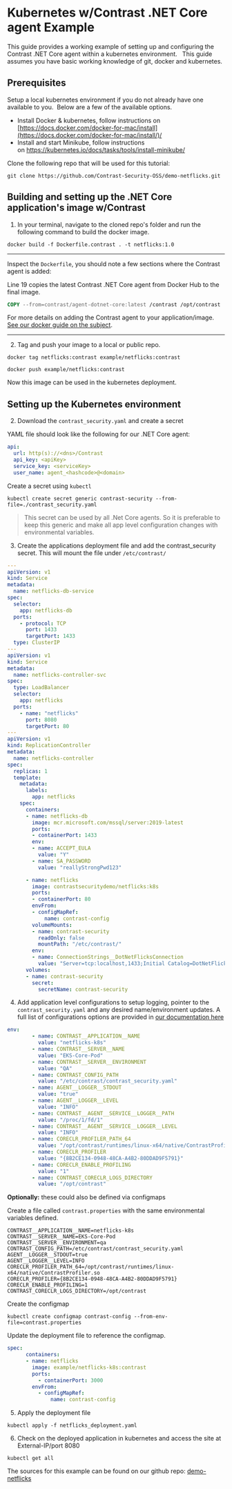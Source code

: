 # Kubernetes w/Contrast .NET Core agent Example

This guide provides a working example of setting up and configuring the Contrast .NET Core agent within a kubernetes environment.   This guide assumes you have basic working knowledge of git, docker and kubernetes.

## Prerequisites

Setup a local kubernetes environment if you do not already have one available to you.  Below are a few of the available options.

- Install Docker & kubernetes, follow instructions on [https://docs.docker.com/docker-for-mac/install](https://docs.docker.com/docker-for-mac/install/)/
- Install and start Minikube, follow instructions on https://kubernetes.io/docs/tasks/tools/install-minikube/

Clone the following repo that will be used for this tutorial:

```shell
git clone https://github.com/Contrast-Security-OSS/demo-netflicks.git
```

## Building and setting up the .NET Core application's image w/Contrast

1.  In your terminal, navigate to the cloned repo's folder and run the following command to build the docker image.

```shell
docker build -f Dockerfile.contrast . -t netflicks:1.0
```

* * *

Inspect the `Dockerfile`, you should note a few sections where the Contrast agent is added:

Line 19 copies the latest Contrast .NET Core agent from Docker Hub to the final image.

```dockerfile
COPY --from=contrast/agent-dotnet-core:latest /contrast /opt/contrast
```

For more details on adding the Contrast agent to your application/image. [See our docker guide on the subject](https://support.contrastsecurity.com/hc/en-us/articles/360052815632--NET-Core-agent-with-Docker).

* * *

2.  Tag and push your image to a local or public repo.

```shell
docker tag netflicks:contrast example/netflicks:contrast
```
```shell
docker push example/netflicks:contrast
```

Now this image can be used in the kubernetes deployment.

## Setting up the Kubernetes environment

2.  Download the `contrast_security.yaml` and create a secret

YAML file should look like the following for our .NET Core agent:

```yaml
api: 
  url: http(s)://<dns>/Contrast
  api_key: <apiKey>
  service_key: <serviceKey>
  user_name: agent_<hashcode>@<domain>
```

Create a secret using `kubectl`

```shell
kubectl create secret generic contrast-security --from-file=./contrast_security.yaml
```

> This secret can be used by all .Net Core agents. So it is preferable to keep this generic and make all app level configuration changes with environmental variables.

3.  Create the applications deployment file and add the contrast_security secret. This will mount the file under `/etc/contrast/`

```yaml
---
apiVersion: v1
kind: Service
metadata:
  name: netflicks-db-service
spec:
  selector:
    app: netflicks-db
  ports:
    - protocol: TCP
      port: 1433
      targetPort: 1433
  type: ClusterIP
---
apiVersion: v1
kind: Service
metadata:
  name: netflicks-controller-svc
spec:
  type: LoadBalancer
  selector:
    app: netflicks
  ports:
    - name: "netflicks"
      port: 8080
      targetPort: 80
---
apiVersion: v1
kind: ReplicationController
metadata:
  name: netflicks-controller
spec:
  replicas: 1
  template:
    metadata:
      labels:
        app: netflicks
    spec:
      containers:
      - name: netflicks-db
        image: mcr.microsoft.com/mssql/server:2019-latest
        ports:
        - containerPort: 1433
        env:
        - name: ACCEPT_EULA
          value: "Y"
        - name: SA_PASSWORD
          value: "reallyStrongPwd123"

      - name: netflicks
        image: contrastsecuritydemo/netflicks:k8s
        ports:
        - containerPort: 80
        envFrom:
        - configMapRef:
            name: contrast-config 
        volumeMounts:
        - name: contrast-security
          readOnly: false
          mountPath: "/etc/contrast/"
        env: 
        - name: ConnectionStrings__DotNetFlicksConnection
          value: "Server=tcp:localhost,1433;Initial Catalog=DotNetFlicksDb;Persist Security Info=False;User ID=sa;Password=reallyStrongPwd123;MultipleActiveResultSets=False;"
      volumes:
      - name: contrast-security
        secret:
          secretName: contrast-security
```

4.  Add application level configurations to setup logging, pointer to the `contrast_security.yaml` and any desired name/environment updates. A full list of configurations options are provided in [our documentation here](https://docs.contrastsecurity.com/en/environment-variables.html)

```yaml
env:
        - name: CONTRAST__APPLICATION__NAME
          value: "netflicks-k8s"
        - name: CONTRAST__SERVER__NAME
          value: "EKS-Core-Pod"
        - name: CONTRAST__SERVER__ENVIRONMENT
          value: "QA"
        - name: CONTRAST_CONFIG_PATH
          value: "/etc/contrast/contrast_security.yaml"
        - name: AGENT__LOGGER__STDOUT
          value: "true"
        - name: AGENT__LOGGER__LEVEL
          value: "INFO"
        - name: CONTRAST__AGENT__SERVICE__LOGGER__PATH
          value: "/proc/1/fd/1"
        - name: CONTRAST__AGENT__SERVICE__LOGGER__LEVEL
          value: "INFO"
        - name: CORECLR_PROFILER_PATH_64
          value: "/opt/contrast/runtimes/linux-x64/native/ContrastProfiler.so"
        - name: CORECLR_PROFILER
          value: "{8B2CE134-0948-48CA-A4B2-80DDAD9F5791}"
        - name: CORECLR_ENABLE_PROFILING
          value: "1"
        - name: CONTRAST_CORECLR_LOGS_DIRECTORY
          value: "/opt/contrast"
```

**Optionally:** these could also be defined via configmaps

Create a file called `contrast.properties` with the same environmental variables defined.

```shell
CONTRAST__APPLICATION__NAME=netflicks-k8s
CONTRAST__SERVER__NAME=EKS-Core-Pod
CONTRAST__SERVER__ENVIRONMENT=qa
CONTRAST_CONFIG_PATH=/etc/contrast/contrast_security.yaml
AGENT__LOGGER__STDOUT=true
AGENT__LOGGER__LEVEL=INFO
CORECLR_PROFILER_PATH_64=/opt/contrast/runtimes/linux-x64/native/ContrastProfiler.so
CORECLR_PROFILER={8B2CE134-0948-48CA-A4B2-80DDAD9F5791}
CORECLR_ENABLE_PROFILING=1
CONTRAST_CORECLR_LOGS_DIRECTORY=/opt/contrast
```

Create the configmap

```shell
kubectl create configmap contrast-config --from-env-file=contrast.properties
```

Update the deployment file to reference the configmap.

```yaml
spec:
      containers:
      - name: netflicks
        image: example/netflicks-k8s:contrast
        ports: 
          - containerPort: 3000
        envFrom:
          - configMapRef:
              name: contrast-config
```

5.  Apply the deployment file

```shell
kubectl apply -f netflicks_deployment.yaml
```

6.  Check on the deployed application in kubernetes and access the site at External-IP/port 8080

```shell
kubectl get all
```

The sources for this example can be found on our github repo: [demo-netflicks](https://github.com/Contrast-Security-OSS/demo-netflicks)

